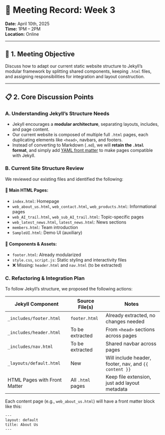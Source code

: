 # 📅 Meeting Record: Week 3

**Date:** April 10th, 2025  
**Time:** 1PM – 2PM  
**Location:** Online  

---

## 🎯 1. Meeting Objective  
Discuss how to adapt our current static website structure to Jekyll’s modular framework by splitting shared components, keeping `.html` files, and assigning responsibilities for integration and layout construction.

---

## 📋 2. Core Discussion Points

### A. Understanding Jekyll’s Structure Needs  
- Jekyll encourages a **modular architecture**, separating layouts, includes, and page content.  
- Our current website is composed of multiple full `.html` pages, each duplicating elements like `<head>`, navbars, and footers.  
- Instead of converting to Markdown (`.md`), we will **retain the `.html` format**, and simply add [YAML front matter](https://jekyllrb.com/docs/front-matter/) to make pages compatible with Jekyll.

### B. Current Site Structure Review  
We reviewed our existing files and identified the following:

#### 📄 Main HTML Pages:
- `index.html`: Homepage  
- `web_about_us.html`, `web_contact.html`, `web_products.html`: Informational pages  
- `web_AI_trail.html`, `web_sub_AI_trail.html`: Topic-specific pages  
- `web_latest_news.html`, `latest_news.html`: News sections  
- `members.html`: Team introduction  
- `SampleUI.html`: Demo UI (auxiliary)

#### 🎯 Components & Assets:
- `footer.html`: Already modularized  
- `style.css`, `script.js`: Static styling and interactivity files  
- ❌ Missing: `header.html` and `nav.html` (to be extracted)

### C. Refactoring & Integration Plan  
To follow Jekyll’s structure, we proposed the following actions:

| Jekyll Component       | Source File(s)              | Notes                                          |
|------------------------|-----------------------------|------------------------------------------------|
| `_includes/footer.html`| `footer.html`               | Already extracted, no changes needed           |
| `_includes/header.html`| To be extracted             | From `<head>` sections across pages            |
| `_includes/nav.html`   | To be extracted             | Shared navbar across pages                     |
| `_layouts/default.html`| New                         | Will include header, footer, nav, and `{{ content }}` |
| HTML Pages with Front Matter | All `.html` pages     | Keep file extension, just add layout metadata  |

Each content page (e.g., `web_about_us.html`) will have a front matter block like this:

```html
---
layout: default
title: About Us
---
